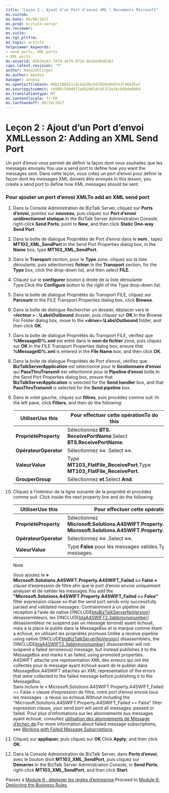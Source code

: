```yaml
---
title: "Leçon 2 : Ajout d’un Port d’envoi XML | Documents Microsoft"
ms.custom: 
ms.date: 06/08/2017
ms.prod: biztalk-server
ms.reviewer: 
ms.suite: 
ms.tgt_pltfrm: 
ms.topic: article
helpviewer_keywords:
- send ports, XML ports
- XML ports
ms.assetid: 03b2ee43-7874-4ef9-b716-8e16e96d8382
caps.latest.revision: "7"
author: MandiOhlinger
ms.author: mandia
manager: anneta
ms.openlocfilehash: 06b110b911c8cba2dbc643928e8b97e3746935a7
ms.sourcegitcommit: cb908c540d8f1a692d01dc8f313e16cb4b4e696d
ms.translationtype: MT
ms.contentlocale: fr-FR
ms.lasthandoff: 09/20/2017
---
```

# <a name="lesson-2-adding-an-xml-send-port"></a><span data-ttu-id="100fb-102">Leçon 2 : Ajout d’un Port d’envoi XML</span><span class="sxs-lookup"><span data-stu-id="100fb-102">Lesson 2: Adding an XML Send Port</span></span>
<span data-ttu-id="100fb-103">Un port d’envoi vous permet de définir la façon dont vous souhaitez que les messages envoyés.</span><span class="sxs-lookup"><span data-stu-id="100fb-103">You use a send port to define how you want the messages sent.</span></span> <span data-ttu-id="100fb-104">Dans cette leçon, vous créez un port d’envoi pour définir la façon dont les messages XML doivent être envoyés.</span><span class="sxs-lookup"><span data-stu-id="100fb-104">In this lesson, you create a send port to define how XML messages should be sent.</span></span>  
  
### <a name="to-add-an-xml-send-port"></a><span data-ttu-id="100fb-105">Pour ajouter un port d’envoi XML</span><span class="sxs-lookup"><span data-stu-id="100fb-105">To add an XML send port</span></span>  
  
1.  <span data-ttu-id="100fb-106">Dans la Console Administration de BizTalk Server, cliquez sur **Ports d’envoi**, pointez sur **nouveau**, puis cliquez sur **Port d’envoi unidirectionnel statique**.</span><span class="sxs-lookup"><span data-stu-id="100fb-106">In the BizTalk Server Administration Console, right-click **Send Ports**, point to **New**, and then click **Static One-way Send Port**.</span></span>  
  
2.  <span data-ttu-id="100fb-107">Dans la boîte de dialogue Propriétés de Port d’envoi dans le **nom** , tapez **MT103_XML_SendPort**.</span><span class="sxs-lookup"><span data-stu-id="100fb-107">In the Send Port Properties dialog box, in the **Name** box, type **MT103_XML_SendPort**.</span></span>  
  
3.  <span data-ttu-id="100fb-108">Dans le **Transport** section, pour le **Type** zone, cliquez sur la liste déroulante, puis sélectionnez **fichier**.</span><span class="sxs-lookup"><span data-stu-id="100fb-108">In the **Transport** section, for the **Type** box, click the drop-down list, and then select **FILE**.</span></span>  
  
4.  <span data-ttu-id="100fb-109">Cliquez sur le **configurer** bouton à droite de la liste déroulante Type.</span><span class="sxs-lookup"><span data-stu-id="100fb-109">Click the **Configure** button to the right of the Type drop-down list.</span></span>  
  
5.  <span data-ttu-id="100fb-110">Dans la boîte de dialogue Propriétés du Transport FILE, cliquez sur **Parcourir**.</span><span class="sxs-lookup"><span data-stu-id="100fb-110">In the FILE Transport Properties dialog box, click **Browse**.</span></span>  
  
6.  <span data-ttu-id="100fb-111">Dans la boîte de dialogue Rechercher un dossier, déplacer vers le  **\<lecteur > : \Labs\Outbound** dossier, puis cliquez sur **OK**.</span><span class="sxs-lookup"><span data-stu-id="100fb-111">In the Browse For Folder dialog box, move to the **\<drive>:\Labs\Outbound** folder, and then click **OK**.</span></span>  
  
7.  <span data-ttu-id="100fb-112">Dans la boîte de dialogue Propriétés du Transport FILE, vérifiez que **%MessageID%.xml** est entré dans le **nom de fichier** zone, puis cliquez sur **OK**.</span><span class="sxs-lookup"><span data-stu-id="100fb-112">In the FILE Transport Properties dialog box, ensure that **%MessageID%.xml** is entered in the **File Name** box, and then click **OK**.</span></span>  
  
8.  <span data-ttu-id="100fb-113">Dans la boîte de dialogue Propriétés de Port d’envoi, vérifiez que **BizTalkServerApplication** est sélectionné pour le **Gestionnaire d’envoi** qui **PassThruTransmit** est sélectionné pour le **Pipeline d’envoi** boîte.</span><span class="sxs-lookup"><span data-stu-id="100fb-113">In the Send Port Properties dialog box, ensure that **BizTalkServerApplication** is selected for the **Send handler** box, and that **PassThruTransmit** is selected for the **Send pipeline** box.</span></span>  
  
9. <span data-ttu-id="100fb-114">Dans le volet gauche, cliquez sur **filtres**, puis procédez comme suit :</span><span class="sxs-lookup"><span data-stu-id="100fb-114">In the left pane, click **Filters**, and then do the following:</span></span>  
  
    |<span data-ttu-id="100fb-115">Utiliser</span><span class="sxs-lookup"><span data-stu-id="100fb-115">Use this</span></span>|<span data-ttu-id="100fb-116">Pour effectuer cette opération</span><span class="sxs-lookup"><span data-stu-id="100fb-116">To do this</span></span>|  
    |--------------|----------------|  
    |<span data-ttu-id="100fb-117">**Propriété**</span><span class="sxs-lookup"><span data-stu-id="100fb-117">**Property**</span></span>|<span data-ttu-id="100fb-118">Sélectionnez **BTS. ReceivePortName**.</span><span class="sxs-lookup"><span data-stu-id="100fb-118">Select **BTS.ReceivePortName**.</span></span>|  
    |<span data-ttu-id="100fb-119">**Opérateur**</span><span class="sxs-lookup"><span data-stu-id="100fb-119">**Operator**</span></span>|<span data-ttu-id="100fb-120">Sélectionnez  **==** .</span><span class="sxs-lookup"><span data-stu-id="100fb-120">Select **==**.</span></span>|  
    |<span data-ttu-id="100fb-121">**Valeur**</span><span class="sxs-lookup"><span data-stu-id="100fb-121">**Value**</span></span>|<span data-ttu-id="100fb-122">Type **MT103_FlatFile_ReceivePort**.</span><span class="sxs-lookup"><span data-stu-id="100fb-122">Type **MT103_FlatFile_ReceivePort**.</span></span>|  
    |<span data-ttu-id="100fb-123">**Grouper**</span><span class="sxs-lookup"><span data-stu-id="100fb-123">**Group**</span></span>|<span data-ttu-id="100fb-124">Sélectionnez **et**.</span><span class="sxs-lookup"><span data-stu-id="100fb-124">Select **And**.</span></span>|  
  
10. <span data-ttu-id="100fb-125">Cliquez à l’intérieur de la ligne suivante de la propriété et procédez comme suit :</span><span class="sxs-lookup"><span data-stu-id="100fb-125">Click inside the next property line and do the following:</span></span>  
  
    |<span data-ttu-id="100fb-126">Utiliser</span><span class="sxs-lookup"><span data-stu-id="100fb-126">Use this</span></span>|<span data-ttu-id="100fb-127">Pour effectuer cette opération</span><span class="sxs-lookup"><span data-stu-id="100fb-127">To do this</span></span>|  
    |--------------|----------------|  
    |<span data-ttu-id="100fb-128">**Propriété**</span><span class="sxs-lookup"><span data-stu-id="100fb-128">**Property**</span></span>|<span data-ttu-id="100fb-129">Sélectionnez **Microsoft.Solutions.A4SWIFT.Property.A4SWIFT_Failed**</span><span class="sxs-lookup"><span data-stu-id="100fb-129">Select **Microsoft.Solutions.A4SWIFT.Property.A4SWIFT_Failed**</span></span>|  
    |<span data-ttu-id="100fb-130">**Opérateur**</span><span class="sxs-lookup"><span data-stu-id="100fb-130">**Operator**</span></span>|<span data-ttu-id="100fb-131">Sélectionnez  **==** .</span><span class="sxs-lookup"><span data-stu-id="100fb-131">Select **==**.</span></span>|  
    |<span data-ttu-id="100fb-132">**Valeur**</span><span class="sxs-lookup"><span data-stu-id="100fb-132">**Value**</span></span>|<span data-ttu-id="100fb-133">Type **False** pour les messages valides.</span><span class="sxs-lookup"><span data-stu-id="100fb-133">Type **False** for valid messages.</span></span>|  
  
    > [!NOTE]
    >  <span data-ttu-id="100fb-134">Vous ajoutez le **» Microsoft.Solutions.A4SWIFT.Property.A4SWIFT_Failed == False «** clause d’expression de filtre afin que le port d’envoi envoie uniquement analyser et de valider les messages.</span><span class="sxs-lookup"><span data-stu-id="100fb-134">You add the **"Microsoft.Solutions.A4SWIFT.Property.A4SWIFT_Failed == False"** filter expression clause so that the send port sends only successfully parsed and validated messages.</span></span> <span data-ttu-id="100fb-135">Contrairement à un pipeline de réception à l’aide de native [!INCLUDE[btsBizTalkServerNoVersion](../../includes/btsbiztalkservernoversion-md.md)] désassembleurs, les [!INCLUDE[btaA4SWIFT2.3abbrevnonumber](../../includes/btaa4swift2-3abbrevnonumber-md.md)] désassembleur ne suspend pas un message (erroné) ayant échoué, mais à la place le publie dans la MessageBox et la marque comme étant a échoué, en utilisant les propriétés promues.</span><span class="sxs-lookup"><span data-stu-id="100fb-135">Unlike a receive pipeline using native [!INCLUDE[btsBizTalkServerNoVersion](../../includes/btsbiztalkservernoversion-md.md)] disassemblers, the [!INCLUDE[btaA4SWIFT2.3abbrevnonumber](../../includes/btaa4swift2-3abbrevnonumber-md.md)] disassembler will not suspend a failed (erroneous) message, but instead publishes it to the MessageBox and marks it as failed, using promoted properties.</span></span> <span data-ttu-id="100fb-136">A4SWIFT attache une représentation XML des erreurs qui ont été collectés pour le message ayant échoué avant de le publier dans MessageBox.</span><span class="sxs-lookup"><span data-stu-id="100fb-136">A4SWIFT attaches an XML representation of the errors that were collected to the failed message before publishing it to the MessageBox.</span></span>  
    > <span data-ttu-id="100fb-137">Sans inclure le « Microsoft.Solutions.A4SWIFT.Property.A4SWIFT_Failed == False « clause d’expression de filtre, votre port d’envoi envoie tous les messages : a réussi ou échoué.</span><span class="sxs-lookup"><span data-stu-id="100fb-137">Without including the "Microsoft.Solutions.A4SWIFT.Property.A4SWIFT_Failed == False" filter expression clause, your send port will send all messages: passed or failed.</span></span> <span data-ttu-id="100fb-138">Pour plus d’informations sur les abonnements aux messages ayant échoué, consultez [utilisation des abonnements de Message d’échec de](../../adapters-and-accelerators/accelerator-swift/working-with-failed-message-subscriptions.md).</span><span class="sxs-lookup"><span data-stu-id="100fb-138">For more information about failed message subscriptions, see [Working with Failed Message Subscriptions](../../adapters-and-accelerators/accelerator-swift/working-with-failed-message-subscriptions.md).</span></span>  
  
11. <span data-ttu-id="100fb-139">Cliquez sur **appliquer**, puis cliquez sur **OK**.</span><span class="sxs-lookup"><span data-stu-id="100fb-139">Click **Apply**, and then click **OK**.</span></span>  
  
12. <span data-ttu-id="100fb-140">Dans la Console Administration de BizTalk Server, dans **Ports d’envoi**, avec le bouton droit **MT103_XML_SendPort**, puis cliquez sur **Démarrer**.</span><span class="sxs-lookup"><span data-stu-id="100fb-140">In the BizTalk Server Administration Console, in **Send Ports**, right-click **MT103_XML_SendPort**, and then click **Start**.</span></span>  
  
 <span data-ttu-id="100fb-141">Passez à [Module 6 : déployer les règles d’entreprise](../../adapters-and-accelerators/accelerator-swift/module-6-deploying-the-business-rules.md).</span><span class="sxs-lookup"><span data-stu-id="100fb-141">Proceed to [Module 6: Deploying the Business Rules](../../adapters-and-accelerators/accelerator-swift/module-6-deploying-the-business-rules.md).</span></span>